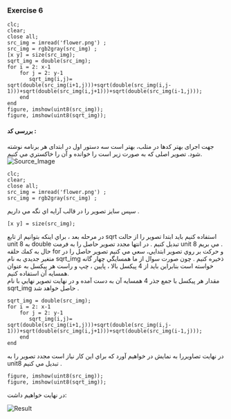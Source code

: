### Exercise 6
```
clc;
clear;
close all;
src_img = imread('flower.png') ;
src_img = rgb2gray(src_img) ;
[x y] = size(src_img);
sqrt_img = double(src_img);
for i = 2: x-1
    for j = 2: y-1
       sqrt_img(i,j)= sqrt(double(src_img(i+1,j)))+sqrt(double(src_img(i,j-1)))+sqrt(double(src_img(i,j+1)))+sqrt(double(src_img(i-1,j)));     
    end
end
figure, imshow(uint8(src_img));
figure, imshow(uint8(sqrt_img));
```
#### بررسی کد :
جهت اجرای بهتر کدها در متلب، بهتر است سه دستور اول در ابتدای هر برنامه نوشته شود. 
تصوير اصلی که به صورت زیر است را خوانده و آن را خاكستري مي كنيم.
<br/>
 ![Source_Image](https://raw.githubusercontent.com/semnan-university-ai/image-processing-class-002/main/exercises/fatemeh456/6/flower.png?token=GHSAT0AAAAAABPAIYAIUW2V2QQZ3MSQZ7YEYSJ5IQA)

```
clc;
clear;
close all;
src_img = imread('flower.png') ;
src_img = rgb2gray(src_img) ;
```
سپس سايز تصوير را در قالب آرايه اي نگه مي داريم .
 
```
[x y] = size(src_img);
```

در مرحله بعد ، براي اينكه بتوانيم از تابع sqrt استفاده كنيم بايد ابتدا تصوير را از حالت unit 8  به double‌ تبديل كنيم .
در انتها مجدد تصوير حاصل را به فرمت unit 8 مي بريم .
<br/>
حال به كمك حلقه for و حركت بر روي تصوير ابتدايي، سعي مي كنيم تصوير حاصل را در متغير جديدي به نام sqrt_img ذخيره كنيم .
چون صورت سوال از ما همسايگي چهار گانه خواسته است بنابراين بايد از 4 پيكسل بالا ، پايين ، چپ و راست هر پيكسل به عنوان همسايه آن استفاده كنيم.
<br/>
مقدار هر پيكسل با جمع جذر 4 همسايه آن به دست آمده و در نهايت تصوير نهايي با نام sqrt_img حاصل خواهد شد .
```
sqrt_img = double(src_img);
for i = 2: x-1
    for j = 2: y-1
       sqrt_img(i,j)= sqrt(double(src_img(i+1,j)))+sqrt(double(src_img(i,j-1)))+sqrt(double(src_img(i,j+1)))+sqrt(double(src_img(i-1,j)));     
    end
end
```
در نهايت تصاويررا به نمايش در خواهيم آورد كه براي اين كار نياز است مجدد تصوير را به unit8 تبديل مي كنيم . 

```
figure, imshow(uint8(src_img));
figure, imshow(uint8(sqrt_img));
```

در نهايت خواهیم داشت:
 
 ![Result](https://github.com/semnan-university-ai/image-processing-class-002/blob/main/exercises/fatemeh456/6/Result.PNG)
